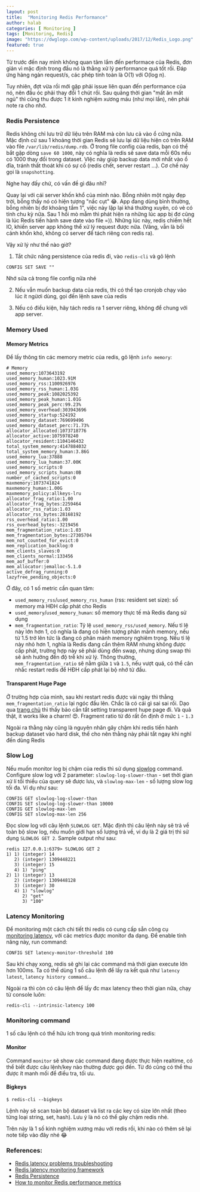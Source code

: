 ```yaml
---
layout: post
title:  "Monitoring Redis Performance"
author: halab
categories: [ Monitoring ]
tags: [Monitoring, Redis]
image: "https://dwglogo.com/wp-content/uploads/2017/12/Redis_Logo.png"
featured: true
---
```

Từ trước đến nay mình không quan tâm lắm đến performace của Redis, 
đơn giản vì mặc định trong đầu nó là thằng xử lý performance quá tốt rồi.
Đáp ứng hàng ngàn request/s, các phép tính toàn là O(1) với O(log n).

Tuy nhiên, đợt vừa rồi mới gặp phải issue liên quan đến performance của nó,
nên đầu óc phải thay đổi 1 chút rồi. 
Sau quãng thời gian "mất ăn mất ngủ" thì cũng thu được 1 ít kinh nghiệm xương máu (như mọi lần),
nên phải note ra cho nhớ.

### Redis Persistence
Redis không chỉ lưu trữ dữ liệu trên RAM mà còn lưu cả vào ổ cứng nữa. 
Mặc định cứ sau 1 khoảng thời gian Redis sẽ lưu lại dữ liệu hiện có trên RAM vào file `/var/lib/redis/dump.rdb`.
Ở trong file config của redis, bạn có thể bắt gặp dòng `save 60 1000`, này có nghĩa là redis sẽ save data mỗi 60s nếu có 1000 thay đổi trong dataset.
VIệc này giúp backup data mới nhất vào ổ đĩa, tránh thất thoát khi có sự cố (redis chết, server restart ...). 
Cơ chế này gọi là `snapshotting`.

Nghe hay đấy chứ, có vấn đề gì đâu nhỉ? 

Quay lại với cái server khốn khổ của mình nào. Bỗng nhiên một ngày đẹp trời, bỗng thấy nó có hiện tượng "nấc cụt" 😂.
App đang dùng bình thường, bỗng nhiên bị đơ khoảng tầm 1", việc này lặp lại khá thường xuyên, có vẻ có tính chu kỳ nữa.
Sau 1 hồi mò mẫm thì phát hiện ra những lúc app bị đơ cũng là lúc Redis tiến hành save date vào file =)).
Những lúc này, redis chiếm hết IO, khiến server app không thể xử lý request được nữa. (Vâng, vẫn là bối cảnh khốn khó, không có server để tách riêng con redis ra).

Vậy xử lý như thế nào giờ?

1. Tắt chức năng persistence của redis đi, vào `redis-cli` và gõ lệnh 
```
CONFIG SET SAVE ""
```
Nhớ sửa cả trong file config nữa nhé

2. Nếu vẫn muốn backup data của redis, thì có thể tạo cronjob chạy vào lúc ít ngừơi dùng, gọi đến lệnh save của redis

3. Nếu có điều kiện, hãy tách redis ra 1 server riêng, không để chung với app server.

### Memory Used
#### Memory Metrics
Để lấy thông tin các memory metric của redis, gõ lệnh `info memory`:
```
# Memory
used_memory:1073643192
used_memory_human:1023.91M
used_memory_rss:1100926976
used_memory_rss_human:1.03G
used_memory_peak:1082025392
used_memory_peak_human:1.01G
used_memory_peak_perc:99.23%
used_memory_overhead:303943696
used_memory_startup:524192
used_memory_dataset:769699496
used_memory_dataset_perc:71.73%
allocator_allocated:1073718776
allocator_active:1075978240
allocator_resident:1104146432
total_system_memory:4147884032
total_system_memory_human:3.86G
used_memory_lua:37888
used_memory_lua_human:37.00K
used_memory_scripts:0
used_memory_scripts_human:0B
number_of_cached_scripts:0
maxmemory:1073741824
maxmemory_human:1.00G
maxmemory_policy:allkeys-lru
allocator_frag_ratio:1.00
allocator_frag_bytes:2259464
allocator_rss_ratio:1.03
allocator_rss_bytes:28168192
rss_overhead_ratio:1.00
rss_overhead_bytes:-3219456
mem_fragmentation_ratio:1.03
mem_fragmentation_bytes:27305704
mem_not_counted_for_evict:0
mem_replication_backlog:0
mem_clients_slaves:0
mem_clients_normal:133456
mem_aof_buffer:0
mem_allocator:jemalloc-5.1.0
active_defrag_running:0
lazyfree_pending_objects:0
```

Ở đây, có 1 số metric cần quan tâm:

- `used_memory_rss`/`used_memory_rss_human` (rss: resident set size): số memory mà HĐH cấp phát cho Redis
- `used_memory`/`used_memory_human`: số memory thực tế mà Redis đang sử dụng
- `mem_fragmentation_ratio`: Tỷ lệ `used_memory_rss/used_memory`. 
Nếu tỉ lệ này lớn hơn 1, có nghĩa là đang có hiện tượng phân mảnh memory, 
nếu từ 1.5 trở lên tức là đang có phân mảnh memory nghiêm trọng.
Nếu tỉ lệ này nhỏ hơn 1, nghĩa là Redis đang cần thêm RAM nhưng không được cấp phát, 
trường hợp này sẽ phải dùng đến swap, nhưng dùng swap thì sẽ ảnh hưởng đến độ trễ khi xử lý.
Thông thường, `mem_fragmentation_ratio` sẽ nằm giữa `1` và `1.5`, 
nếu vượt quá, có thể cân nhắc restart redis để HĐH cấp phát lại bộ nhớ từ đầu.

#### Transparent Huge Page
Ở trường hợp của mình, sau khi restart redis được vài ngày thì thằng `mem_fragmentation_ratio` lại ngóc đầu lên.
Chắc là có cái gì sai sai rồi. Dạo qua [trang chủ](https://redis.io/topics/latency#latency-induced-by-transparent-huge-pages) thì thấy bảo cần tắt setting transparent hupe page đi.
Và quả thật, it works like a charm! 😍. Fragment ratio từ đó rất ổn định ở mức `1` - `1.3`

Ngoài ra thằng này cũng là nguyên nhân gây chậm khi redis tiến hành backup dataset vào hard disk, thế cho nên thằng này phải tắt ngay khi nghĩ đến dùng Redis

### Slow Log
Nếu muốn monitor log bị chậm của redis thì sử dụng [slowlog](https://redis.io/commands/slowlog) command.
Configure slow log với 2 parameter: `slowlog-log-slower-than` - set thời gian xử lí tối thiểu của query sẽ được lưu, và `slowlog-max-len` - số lượng slow log tối đa. Ví dụ như sau: 
```shell
CONFIG GET slowlog-log-slower-than
CONFIG SET slowlog-log-slower-than 10000
CONFIG GET slowlog-max-len
CONFIG SET slowlog-max-len 256
```
Đọc slow log với câu lệnh `SLOWLOG GET`. Mặc định thì câu lệnh này sẽ trả về toàn bộ slow log, nếu muốn giới hạn số lượng trả về, ví dụ là 2 giá trị thì sử dụng `SLOWLOG GET 2`. Sample output như sau:
```shell
redis 127.0.0.1:6379> SLOWLOG GET 2
1) 1) (integer) 14
   2) (integer) 1309448221
   3) (integer) 15
   4) 1) "ping"
2) 1) (integer) 13
   2) (integer) 1309448128
   3) (integer) 30
   4) 1) "slowlog"
      2) "get"
      3) "100"
```


### Latency Monitoring
Để monitoring một cách chi tiết thì redis có cung cấp sẵn công cụ [monitoring latency](https://redis.io/topics/latency-monitor), với các metrics được monitor đa dạng. Để enable tính năng này, run command:
```shell
CONFIG SET latency-monitor-threshold 100
``` 
Sau khi chạy xong, redis sẽ ghi lại các command mà thời gian execute lớn hơn 100ms.
Ta có thể dùng 1 số câu lệnh để lấy ra kết quả như `latency latest`, `latency history command`...

Ngoài ra thì còn có câu lệnh để lấy đc max latency theo thời gian nữa, chạy từ console luôn:
```shell
redis-cli --intrinsic-latency 100
```

### Monitoring command
1 số câu lệnh có thể hữu ích trong quá trình monitoring redis:
#### Monitor
Command `monitor` sẽ show các command đang được thực hiện realtime, có thể biết được câu lệnh/key nào thường được gọi đến.
Từ đó cũng có thể thu được ít manh mối để điều tra, tối ưu.

#### Bigkeys
```shell
$ redis-cli --bigkeys
``` 
Lệnh này sẽ scan toàn bộ dataset và list ra các key có size lớn nhất (theo từng loại string, set, hash).
Lưu ý là nó có thể gây chậm redis nhé.


Trên này là 1 số kinh nghiệm xương máu với redis rồi, khi nào có thêm sẽ lại note tiếp vào đây nhé 😂

### References:
- [Redis latency problems troubleshooting](https://redis.io/topics/latency)
- [Redis latency monitoring framework](https://redis.io/topics/latency-monitor)
- [Redis Persistence](https://redis.io/topics/persistence)
- [How to monitor Redis performance metrics](https://www.datadoghq.com/blog/how-to-monitor-redis-performance-metrics/)